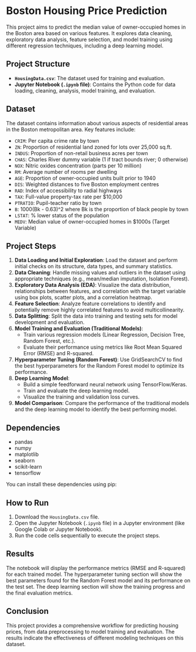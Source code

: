 # Boston Housing Price Prediction

This project aims to predict the median value of owner-occupied homes in the Boston area based on various features. It explores data cleaning, exploratory data analysis, feature selection, and model training using different regression techniques, including a deep learning model.

## Project Structure

-   **`HousingData.csv`**: The dataset used for training and evaluation.
-   **Jupyter Notebook (`.ipynb` file)**: Contains the Python code for data loading, cleaning, analysis, model training, and evaluation.

## Dataset

The dataset contains information about various aspects of residential areas in the Boston metropolitan area. Key features include:

-   `CRIM`: Per capita crime rate by town
-   `ZN`: Proportion of residential land zoned for lots over 25,000 sq.ft.
-   `INDUS`: Proportion of non-retail business acres per town
-   `CHAS`: Charles River dummy variable (1 if tract bounds river; 0 otherwise)
-   `NOX`: Nitric oxides concentration (parts per 10 million)
-   `RM`: Average number of rooms per dwelling
-   `AGE`: Proportion of owner-occupied units built prior to 1940
-   `DIS`: Weighted distances to five Boston employment centres
-   `RAD`: Index of accessibility to radial highways
-   `TAX`: Full-value property-tax rate per $10,000
-   `PTRATIO`: Pupil-teacher ratio by town
-   `B`: 1000(Bk - 0.63)^2 where Bk is the proportion of black people by town
-   `LSTAT`: % lower status of the population
-   `MEDV`: Median value of owner-occupied homes in $1000s (Target Variable)

## Project Steps

1.  **Data Loading and Initial Exploration**: Load the dataset and perform initial checks on its structure, data types, and summary statistics.
2.  **Data Cleaning**: Handle missing values and outliers in the dataset using appropriate techniques (e.g., mean/median imputation, Isolation Forest).
3.  **Exploratory Data Analysis (EDA)**: Visualize the data distribution, relationships between features, and correlation with the target variable using box plots, scatter plots, and a correlation heatmap.
4.  **Feature Selection**: Analyze feature correlations to identify and potentially remove highly correlated features to avoid multicollinearity.
5.  **Data Splitting**: Split the data into training and testing sets for model development and evaluation.
6.  **Model Training and Evaluation (Traditional Models)**:
    -   Train various regression models (Linear Regression, Decision Tree, Random Forest, etc.).
    -   Evaluate their performance using metrics like Root Mean Squared Error (RMSE) and R-squared.
7.  **Hyperparameter Tuning (Random Forest)**: Use GridSearchCV to find the best hyperparameters for the Random Forest model to optimize its performance.
8.  **Deep Learning Model**:
    -   Build a simple feedforward neural network using TensorFlow/Keras.
    -   Train and evaluate the deep learning model.
    -   Visualize the training and validation loss curves.
9.  **Model Comparison**: Compare the performance of the traditional models and the deep learning model to identify the best performing model.

## Dependencies

-   pandas
-   numpy
-   matplotlib
-   seaborn
-   scikit-learn
-   tensorflow

You can install these dependencies using pip:

## How to Run

1.  Download the `HousingData.csv` file.
2.  Open the Jupyter Notebook (`.ipynb` file) in a Jupyter environment (like Google Colab or Jupyter Notebook).
3.  Run the code cells sequentially to execute the project steps.

## Results

The notebook will display the performance metrics (RMSE and R-squared) for each trained model. The hyperparameter tuning section will show the best parameters found for the Random Forest model and its performance on the test set. The deep learning section will show the training progress and the final evaluation metrics.

## Conclusion

This project provides a comprehensive workflow for predicting housing prices, from data preprocessing to model training and evaluation. The results indicate the effectiveness of different modeling techniques on this dataset.
